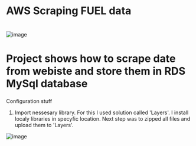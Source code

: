 # AWS Scraping FUEL data <h1> 

![image](https://user-images.githubusercontent.com/60892908/132874696-7661e6c9-394a-4720-a2b6-9b77bc634568.png)

# Project shows how to scrape date from webiste and store them in RDS MySql database <h3>
  
Configuration stuff
 1) Import nessesary library. 
 For this I used solution called 'Layers'. I install localy libraries in specyfic location. Next step was to zipped all files and upload them to 'Layers'.
  
![image](https://user-images.githubusercontent.com/60892908/132942955-b251649f-292d-467f-81fa-0b4b98db5df0.png)

      

